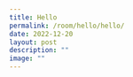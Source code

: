 ```yaml
---
title: Hello
permalink: /room/hello/hello/
date: 2022-12-20
layout: post
description: ""
image: ""
---
```

